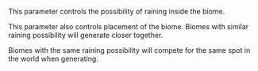 This parameter controls the possibility of raining inside the biome.

This parameter also controls placement of the biome.
Biomes with similar raining possibility will generate closer together.

Biomes with the same raining possibility will compete for the same spot in the world when generating.